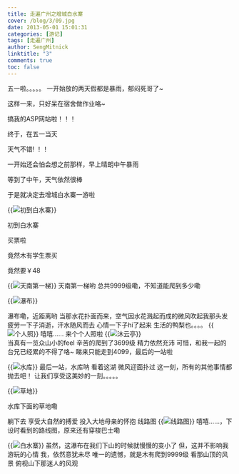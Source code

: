 ```yaml
---
title: 走遍广州之增城白水寨
cover: /blog/3/09.jpg
date: 2013-05-01 15:01:31
categories: [游记]
tags: [走遍广州]
author: SengMitnick
linktitle: "3"
comments: true
toc: false
---
```


五一啦。。。。。
一开始放的两天假都是暴雨，郁闷死哥了~<!--more-->

这样一来，只好呆在宿舍做作业咯~

搞我的ASP网站啦！！！

终于，在五一当天

天气不错! ！！

一开始还会怕会想之前那样，早上晴朗中午暴雨

等到了中午，天气依然很棒

于是就决定去增城白水寨一游啦


{{<img name="01.jpg" caption="初到白水寨" alt="初到白水寨" full="true">}}

初到白水寨

买票啦

竟然木有学生票买

竟然要￥48

{{<img name="02.jpg" caption="天南第一梯" alt="天南第一梯" full="true">}}
天南第一梯哟
总共9999级嘞，不知道能爬到多少嘞

{{<img name="03.jpg" caption="瀑布" alt="瀑布" full="true">}}

瀑布嘞，近距离哟
当那水花扑面而来，空气因水花溅起而成的微风吹起我那头发
疲劳一下子消逝，汗水随风而去
心情一下子hi了起来
生活的鸭梨也。。。。
{{<img name="04.jpg" caption="个人照" alt="个人照" full="true">}}
嘻嘻……
来个个人照啦
{{<img name="05.jpg" caption="沐云亭" alt="沐云亭" full="true">}}\
当真有一览众山小的feel
辛苦的爬到了3699级
精力依然充沛
可惜，和我一起的台兄已经累的不得了咯~
睇来只能走到4099，最后的一站啦

{{<img name="06.jpg" caption="水库" alt="水库" full="true">}}
最后一站，水库呐
看着这湖
微风迎面扑过
这一刻，所有的其他事情都抛去吧！
让我们享受这美妙的一刻。。。。。

{{<img name="07.jpg" caption="草地" alt="草地" full="true">}}

水库下面的草地嘞

躺下去
享受大自然的搏爱
投入大地母亲的怀抱
线路图
{{<img name="08.jpg" caption="线路图" alt="线路图" full="true">}}
嘻嘻……，下设时看到的路线图，原来还有穿梭巴士嘞

{{<img name="09.jpg" caption="白水寨" alt="白水寨" full="true">}}
虽然，这瀑布在我们下山的时候就慢慢的变小了
但，这并不影响我游玩的心情
我，依然意犹未尽
唯一的遗憾，就是木有爬到9999级
看那山顶的风景
俯视山下那迷人的风观 
